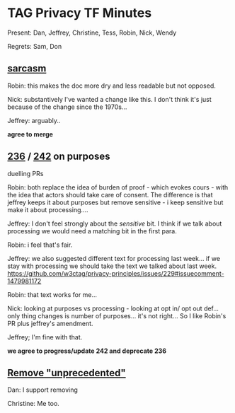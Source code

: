# TAG Privacy TF Minutes

Present: Dan, Jeffrey, Christine, Tess, Robin, Nick, Wendy

Regrets: Sam, Don

## [sarcasm](https://github.com/w3ctag/privacy-principles/pull/234)

Robin: this makes the doc more dry and less readable but not opposed.

Nick: substantively I've wanted a change like this. I don't think it's just because of the change since the 1970s...

Jeffrey: arguably..

**agree to merge**

## [236](https://github.com/w3ctag/privacy-principles/pull/236) / [242](https://github.com/w3ctag/privacy-principles/pull/242) on purposes

duelling PRs

Robin: both replace the idea of burden of proof - which evokes cours - with the idea that actors should take care of consent. The difference is that jeffrey keeps it about purposes but remove sensitive - i keep sensitive but make it about processing.... 

Jeffrey: I don't feel strongly about the *sensitive* bit. I think if we talk about processing we would need a matching bit in the first para.

Robin: i feel that's fair. 

Jeffrey: we also suggested different text for processing last week... if we stay with processing we should take the text we talked about last week. https://github.com/w3ctag/privacy-principles/issues/229#issuecomment-1479981172

Robin: that text works for me...

Nick: looking at purposes vs processing - looking at opt in/ opt out def... only thing changes is number of purposes... it's not right...   So I like Robin's PR plus jeffrey's amendment. 

Jeffrey; I'm fine with that.

**we agree to progress/update 242 and deprecate 236**

## [Remove "unprecedented"](https://github.com/w3ctag/privacy-principles/pull/237)

Dan: I support removing

Christine: Me too.
